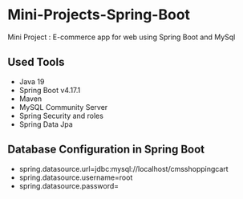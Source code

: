 # Mini-Projects-Spring-Boot
Mini Project : E-commerce app for web using Spring Boot and MySql 

Used Tools
---
- Java 19
- Spring Boot v4.17.1
- Maven 
- MySQL Community Server 
- Spring Security and roles
- Spring Data Jpa

Database Configuration in Spring Boot
---
* spring.datasource.url=jdbc:mysql://localhost/cmsshoppingcart
* spring.datasource.username=root
* spring.datasource.password=

